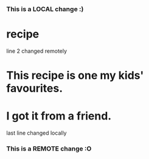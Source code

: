 ### This is a LOCAL change :)
# recipe
line 2 changed remotely
# This recipe is one my kids' favourites.
# I got it from a friend.
last line changed locally
### This is a REMOTE change :O